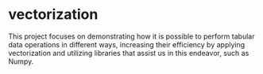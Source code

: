 # vectorization
This project focuses on demonstrating how it is possible to perform tabular data operations in different ways, increasing their efficiency by applying vectorization and utilizing libraries that assist us in this endeavor, such as Numpy.
